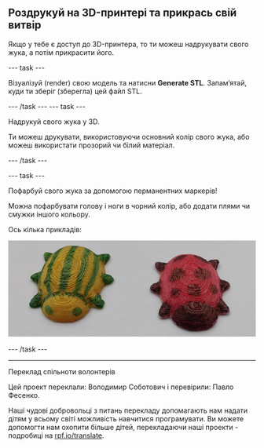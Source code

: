 ## Роздрукуй на 3D-принтері та прикрась свій витвір

Якщо у тебе є доступ до 3D-принтера, то ти можеш надрукувати свого жука, а потім прикрасити його.

--- task ---

Візуалізуй (render) свою модель та натисни **Generate STL**. Запам’ятай, куди ти зберіг (зберегла) цей файл STL.

--- /task --- --- task ---

Надрукуй свого жука у 3D.

Ти можеш друкувати, використовуючи основний колір свого жука, або можеш використати прозорий чи білий матеріал.

--- /task ---

--- task ---

Пофарбуй свого жука за допомогою перманентних маркерів!

Можна пофарбувати голову і ноги в чорний колір, або додати плями чи смужки іншого кольору.

Ось кілька прикладів:

![знімок екрана](images/bug-decorated.png)

--- /task ---


***
Переклад спільноти волонтерів

Цей проект переклали: Володимир Соботович і перевірили: Павло Фесенко.

Наші чудові добровольці з питань перекладу допомагають нам надати дітям у всьому світі можливість навчитися програмувати. Ви можете допомогти нам охопити більше дітей, перекладаючи наші проекти - подробиці на [rpf.io/translate](https://rpf.io/translate).

 




  
